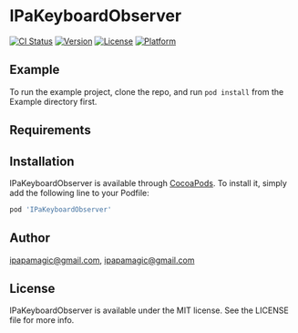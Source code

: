 # IPaKeyboardObserver

[![CI Status](https://img.shields.io/travis/ipapamagic@gmail.com/IPaKeyboardObserver.svg?style=flat)](https://travis-ci.org/ipapamagic@gmail.com/IPaKeyboardObserver)
[![Version](https://img.shields.io/cocoapods/v/IPaKeyboardObserver.svg?style=flat)](https://cocoapods.org/pods/IPaKeyboardObserver)
[![License](https://img.shields.io/cocoapods/l/IPaKeyboardObserver.svg?style=flat)](https://cocoapods.org/pods/IPaKeyboardObserver)
[![Platform](https://img.shields.io/cocoapods/p/IPaKeyboardObserver.svg?style=flat)](https://cocoapods.org/pods/IPaKeyboardObserver)

## Example

To run the example project, clone the repo, and run `pod install` from the Example directory first.

## Requirements

## Installation

IPaKeyboardObserver is available through [CocoaPods](https://cocoapods.org). To install
it, simply add the following line to your Podfile:

```ruby
pod 'IPaKeyboardObserver'
```

## Author

ipapamagic@gmail.com, ipapamagic@gmail.com

## License

IPaKeyboardObserver is available under the MIT license. See the LICENSE file for more info.
